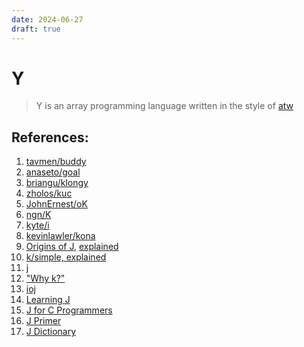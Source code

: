 ```yaml
---
date: 2024-06-27
draft: true
---
```


# Y

> Y is an array programming language written in the style of [atw](/p/ad)

## References:

1. [tavmen/buddy](https://github.com/tavmem/buddy)
2. [anaseto/goal](https://codeberg.org/anaseto/goal)
3. [briangu/klongy](https://github.com/briangu/klongpy)
4. [zholos/kuc](https://github.com/zholos/kuc/)
5. [JohnErnest/oK](https://github.com/JohnEarnest/ok)
6. [ngn/K](https://codeberg.org/ngn/k/)
7. [kyte/i](https://github.com/ktye/i)
8. [kevinlawler/kona](https://github.com/kevinlawler/kona)
9. [Origins of J](https://www.jsoftware.com/ioj/iojATW.htm),
   [explained](https://github.com/kelas/ooj)
10. [k/simple, explained](https://github.com/kparc/ksimple/)
11. [j](https://github.com/cratelyn/j)
12. ["Why k?"](https://xpqz.github.io/kbook/Introduction.html)
13. [ioj](https://www.jsoftware.com/ioj/ioj.htm)
14. [Learning J](https://www.jsoftware.com/help/learning/contents.htm)
15. [J for C Programmers](https://www.jsoftware.com/help/jforc/contents.htm)
16. [J Primer](https://www.jsoftware.com/help/primer/contents.htm)
17. [J Dictionary](https://www.jsoftware.com/help/dictionary/contents.htm)
